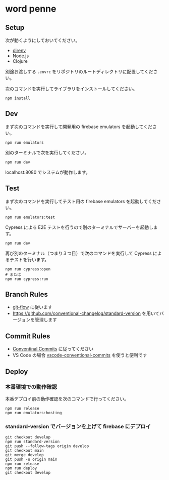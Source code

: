 # word penne

## Setup

次が動くようにしておいてください。

* [direnv](https://direnv.net)
* Node.js
* Clojure

別途お渡しする `.envrc` をリポジトリのルートディレクトリに配置してください。

次のコマンドを実行してライブラリをインストールしてください。

```
npm install
```

## Dev

まず次のコマンドを実行して開発用の firebase emulators を起動してください。

```
npm run emulators
```

別のターミナルで次を実行してください。

```
npm run dev
```

localhost:8080 でシステムが動作します。

## Test

まず次のコマンドを実行してテスト用の firebase emulators を起動してください。

```
npm run emulators:test
```

Cypress による E2E テストを行うので別のターミナルでサーバーを起動します。

```
npm run dev
```

再び別のターミナル（つまり３つ目）で次のコマンドを実行して Cypress によるテストを行います。

```
npm run cypress:open
# または
npm run cypress:run
```

## Branch Rules

* [git-flow](http://danielkummer.github.io/git-flow-cheatsheet/) に従います
* https://github.com/conventional-changelog/standard-version を用いてバージョンを管理します

## Commit Rules

* [Conventinal Commits](https://www.conventionalcommits.org/ja/v1.0.0/) に従ってください
* VS Code の場合 [vscode-conventional-commits](https://marketplace.visualstudio.com/items?itemName=vivaxy.vscode-conventional-commits) を使うと便利です

## Deploy

### 本番環境での動作確認

本番デプロイ前の動作確認を次のコマンドで行ってください。

```
npm run release
npm run emulators:hosting
```

### standard-version でバージョンを上げて firebase にデプロイ

```
git checkout develop
npm run standard-version
git push --follow-tags origin develop
git checkout main
git merge develop
git push -u origin main
npm run release
npm run deploy
git checkout develop
```
